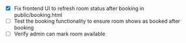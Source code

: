 - [x] Fix frontend UI to refresh room status after booking in public/booking.html
- [ ] Test the booking functionality to ensure room shows as booked after booking
- [ ] Verify admin can mark room available
